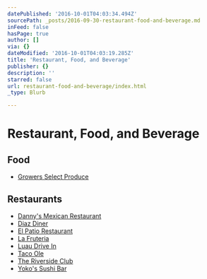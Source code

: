 ```yaml
---
datePublished: '2016-10-01T04:03:34.494Z'
sourcePath: _posts/2016-09-30-restaurant-food-and-beverage.md
inFeed: false
hasPage: true
author: []
via: {}
dateModified: '2016-10-01T04:03:19.285Z'
title: 'Restaurant, Food, and Beverage'
publisher: {}
description: ''
starred: false
url: restaurant-food-and-beverage/index.html
_type: Blurb

---
```

# Restaurant, Food, and Beverage

## Food

* [Growers Select Produce][0]

## Restaurants

* [Danny's Mexican Restaurant][1]
* [Diaz Diner][2]
* [El Patio Restaurant][3]
* [La Fruteria][4]
* [Luau Drive In][5]
* [Taco Ole][6]
* [The Riverside Club][7]
* [Yoko's Sushi Bar][8]

[0]: http://directory.missionchamber.com/listing/growers-select-produce-inc/ "Growers Select Produce"
[1]: https://www.facebook.com/Dannys-Mexican-Restaurant-126251037393158/ "Danny's Mexican Restaurant - Facebook"
[2]: https://www.facebook.com/DiazDiner/ "Diaz Diner on Facebook"
[3]: https://www.facebook.com/pages/El-Patio-Restaurant/117363861616716 "El Patio Restaurant - Facebook"
[4]: https://www.facebook.com/La-Fruteria-100415396723373/ "La Fruteria"
[5]: https://www.facebook.com/pages/Luau-Drive-Inn/116287918400110 "Luau Drive In Restaurant"
[6]: http://mytacoole.com/ "Taco Ole"
[7]: http://www.ontheriver.net/ "The Riverside Club"
[8]: http://www.yokossushibar.com/ "Yoko's Sushi Bar"